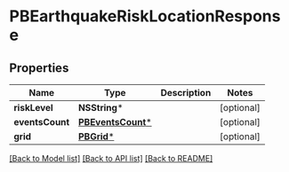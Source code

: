 # PBEarthquakeRiskLocationResponse

## Properties
Name | Type | Description | Notes
------------ | ------------- | ------------- | -------------
**riskLevel** | **NSString*** |  | [optional] 
**eventsCount** | [**PBEventsCount***](PBEventsCount.md) |  | [optional] 
**grid** | [**PBGrid***](PBGrid.md) |  | [optional] 

[[Back to Model list]](../README.md#documentation-for-models) [[Back to API list]](../README.md#documentation-for-api-endpoints) [[Back to README]](../README.md)


